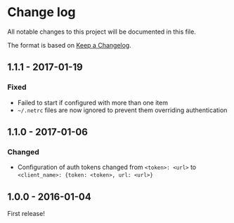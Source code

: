 # Change log

All notable changes to this project will be documented in this file.

The format is based on [Keep a Changelog](http://keepachangelog.com/).


1.1.1 - 2017-01-19
------------------

### Fixed
- Failed to start if configured with more than one item
- `~/.netrc` files are now ignored to prevent them overriding authentication


1.1.0 - 2017-01-06
------------------

### Changed
- Configuration of auth tokens changed from `<token>: <url>` to `<client_name>: {token: <token>, url: <url>}`


1.0.0 - 2016-01-04
------------------

First release!
